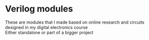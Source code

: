 # Verilog modules
These are modules that I made based on online research and circuits designed in my digital electronics course <br>
Either standalone or part of a bigger project
